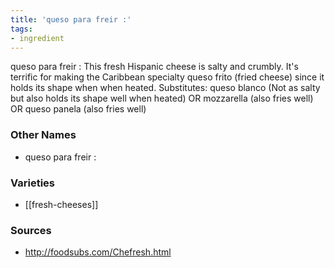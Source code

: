 ```yaml
---
title: 'queso para freir :'
tags:
- ingredient
---
```

queso para freir : This fresh Hispanic cheese is salty and crumbly. It's terrific for making the Caribbean specialty queso frito (fried cheese) since it holds its shape when when heated. Substitutes: queso blanco (Not as salty but also holds its shape well when heated) OR mozzarella (also fries well) OR queso panela (also fries well)

### Other Names

* queso para freir :

### Varieties

* [[fresh-cheeses]]

### Sources
* http://foodsubs.com/Chefresh.html
